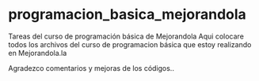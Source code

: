 programacion_basica_mejorandola
===============================

Tareas del curso de programación básica de Mejorandola
Aqui colocare todos los archivos del curso de programacion básica que estoy realizando en Mejorandola.la

Agradezco comentarios y mejoras de los códigos..
